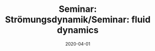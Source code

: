 ---
title: "Seminar: Strömungsdynamik/Seminar: fluid dynamics"
collection: teaching
type: "Undergraduate course"
permalink: /teaching/2020-summer-teaching2
venue: "University of Freiburg, Department of Applied Mathematics"
date: 2020-04-01
location: "Freiburg, Germany"
role: "assistance"
---